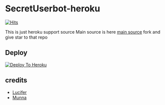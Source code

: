 # SecretUserbot-heroku
[![Hits](https://hits.seeyoufarm.com/api/count/incr/badge.svg?url=https%3A%2F%2Fgithub.com%2FOxyNotOp%2FSecretPack&count_bg=%2379C83D&title_bg=%23555555&icon=&icon_color=%23E7E7E7&title=hits&edge_flat=false)](https://github.com/OxyNotOp/SECRETxUB)

This is just heroku support source 
Main source is here [main source](https://github.com/OxyNotOp/SECRETxUB) fork and give star to that repo 

## Deploy
[![Deploy To Heroku](https://www.herokucdn.com/deploy/button.svg)](https://dashboard.heroku.com/new?button-url=https%3A%2F%2Fgithub.com%2FOxyNotOp%2FSecretPack&template=https%3A%2F%2Fgithub.com%2FOxyNotOp%2FSecretPack)

## credits
   - [Lucifer](https://t.me/Lucybolte)
   - [Munna](https://t.me/SEDxD)
